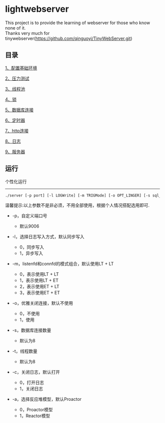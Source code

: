 # lightwebserver

This project is  to provide the  learning of webserver for those who know none of it.  
Thanks very much for tinywebserver(https://github.com/qinguoyi/TinyWebServer.git)

## 目录

[1、配置基础环境](./doc/1.配置基础环境.md)  

[2、压力测试](./doc/2.测试结果.md)

[3、线程池](./src/threadpool/README.md)

[4、锁](./src/lock/README.md)

[5、数据库连接](./src/MySqlPool/README.md)

[6、定时器](./src/timer/README.md)

[7、http连接](./src/httpconn/README.md)

[8、日志](./src/log/README.md)

[9、服务器](./src/webserver/README.md)

## 运行

个性化运行

------

```bash
./server [-p port] [-l LOGWrite] [-m TRIGMode] [-o OPT_LINGER] [-s sql_num] [-t thread_num] [-c close_log] [-a actor_model]
```

温馨提示:以上参数不是非必须，不用全部使用，根据个人情况搭配选用即可.

* -p，自定义端口号
    * 默认9006

* -l，选择日志写入方式，默认同步写入
	* 0，同步写入
	* 1，异步写入

* -m，listenfd和connfd的模式组合，默认使用LT + LT
	* 0，表示使用LT + LT
	* 1，表示使用LT + ET
    * 2，表示使用ET + LT
    * 3，表示使用ET + ET

* -o，优雅关闭连接，默认不使用
	* 0，不使用
	* 1，使用

* -s，数据库连接数量
	* 默认为8

* -t，线程数量
	* 默认为8

* -c，关闭日志，默认打开
	* 0，打开日志
	* 1，关闭日志

* -a，选择反应堆模型，默认Proactor
	* 0，Proactor模型
	* 1，Reactor模型
